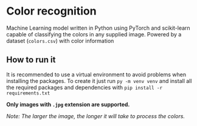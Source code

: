# Color recognition

Machine Learning model written in Python using PyTorch and scikit-learn capable of classifying the colors in any supplied image. Powered by a dataset (`colors.csv`) with color information

## How to run it

It is recommended to use a virtual environment to avoid problems when installing the packages. To create it just run `py -m venv venv` and install all the required packages and dependencies with `pip install -r requirements.txt`

**Only images with `.jpg` extension are supported.**

_Note: The larger the image, the longer it will take to process the colors._

